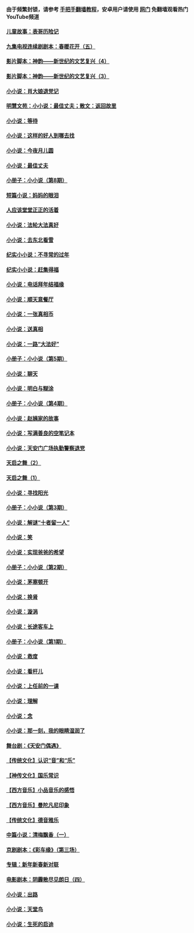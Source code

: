 #### 由于频繁封锁，请参考 [手把手翻墙教程](https://github.com/gfw-breaker/guides/wiki/)，安卓用户请使用 [网门](https://github.com/gfw-breaker/nogfw/blob/master/dl.md?t=07202101) 免翻墙观看热门YouTube频道 

#### [儿童故事：表哥历险记](../pages/328/383535.md?t=07202101) 

#### [九集电视连续剧剧本：春暖花开（五）](../pages/328/275919.md?t=07202101) 

#### [影片脚本：神韵——新世纪的文艺复兴（4）](../pages/328/266089.md?t=07202101) 

#### [影片脚本：神韵——新世纪的文艺复兴（3）](../pages/328/266087.md?t=07202101) 

#### [小小说：肖大娘退党记](../pages/328/239807.md?t=07202101) 

#### [明慧文苑：小小说：最佳丈夫；散文：返回故里](../pages/328/3439.md?t=07202101) 

#### [小小说：等待](../pages/328/223927.md?t=07202101) 

#### [小小说：这样的好人到哪去找](../pages/328/209396.md?t=07202101) 

#### [小小说：今夜月儿圆](../pages/328/193588.md?t=07202101) 

#### [小小说：最佳丈夫](../pages/328/190938.md?t=07202101) 

#### [小册子：小小说（第8期）](../pages/328/188202.md?t=07202101) 

#### [短篇小说：妈妈的眼泪](../pages/328/187712.md?t=07202101) 

#### [人应该堂堂正正的活着](../pages/328/182430.md?t=07202101) 

#### [小小说：法轮大法真好](../pages/328/174669.md?t=07202101) 

#### [小小说：去东北看雪](../pages/328/173882.md?t=07202101) 

#### [纪实小小说：不寻常的过年](../pages/328/173187.md?t=07202101) 

#### [纪实小小说：赶集得福](../pages/328/172652.md?t=07202101) 

#### [小小说：电话拜年结福缘](../pages/328/172533.md?t=07202101) 

#### [小小说：顺天意餐厅](../pages/328/170182.md?t=07202101) 

#### [小小说：一张真相币](../pages/328/169410.md?t=07202101) 

#### [小小说：送真相](../pages/328/166713.md?t=07202101) 

#### [小小说：一路“大法好”](../pages/328/162016.md?t=07202101) 

#### [小册子：小小说（第5期）](../pages/328/161131.md?t=07202101) 

#### [小小说：聊天](../pages/328/159640.md?t=07202101) 

#### [小小说：明白与糊涂](../pages/328/158101.md?t=07202101) 

#### [小册子：小小说（第4期）](../pages/328/158006.md?t=07202101) 

#### [小小说：赵姨家的故事](../pages/328/157843.md?t=07202101) 

#### [小小说：写满善良的空笔记本](../pages/328/157382.md?t=07202101) 

#### [小小说：天安门广场执勤警察退党](../pages/328/156982.md?t=07202101) 

#### [天启之舞（2）](../pages/328/153440.md?t=07202101) 

#### [天启之舞（1）](../pages/328/153439.md?t=07202101) 

#### [小小说：寻找阳光](../pages/328/153065.md?t=07202101) 

#### [小册子：小小说（第3期）](../pages/328/151715.md?t=07202101) 

#### [小小说：解谜“十者留一人”](../pages/328/148967.md?t=07202101) 

#### [小小说：笑](../pages/328/148905.md?t=07202101) 

#### [小小说：实现爸爸的希望](../pages/328/148096.md?t=07202101) 

#### [小册子：小小说（第2期）](../pages/328/147214.md?t=07202101) 

#### [小小说：茅塞顿开](../pages/328/147030.md?t=07202101) 

#### [小小说：换肾](../pages/328/146770.md?t=07202101) 

#### [小小说：漩涡](../pages/328/146683.md?t=07202101) 

#### [小小说：长途客车上](../pages/328/145076.md?t=07202101) 

#### [小册子：小小说（第1期）](../pages/328/143963.md?t=07202101) 

#### [小小说：救度](../pages/328/143927.md?t=07202101) 

#### [小小说：看杆儿](../pages/328/142137.md?t=07202101) 

#### [小小说：上任前的一课](../pages/328/140808.md?t=07202101) 

#### [小小说：理解](../pages/328/140476.md?t=07202101) 

#### [小小说：念](../pages/328/139513.md?t=07202101) 

#### [小小说：那一刻，我的眼睛湿润了](../pages/328/138476.md?t=07202101) 

#### [舞台剧：《天安门偶遇》](../pages/328/117155.md?t=07202101) 

#### [【传统文化】认识“音”和“乐”](../pages/328/108667.md?t=07202101) 

#### [【神传文化】国乐常识](../pages/328/104225.md?t=07202101) 

#### [【西方音乐】小品音乐的感悟](../pages/328/102924.md?t=07202101) 

#### [【西方音乐】曼陀凡尼印象](../pages/328/102922.md?t=07202101) 

#### [【传统文化】德音雅乐](../pages/328/102923.md?t=07202101) 

#### [中篇小说：清梅飘香（一）](../pages/328/101058.md?t=07202101) 

#### [京剧剧本：《彩车缘》（第三场）](../pages/328/96434.md?t=07202101) 

#### [专辑：新年新春新对联](../pages/328/94991.md?t=07202101) 

#### [电影剧本：阴霾散尽见朗日（四）](../pages/328/87081.md?t=07202101) 

#### [小小说：出路](../pages/328/84848.md?t=07202101) 

#### [小小说：天堂鸟](../pages/328/83084.md?t=07202101) 

#### [小小说：生死的启迪](../pages/328/70977.md?t=07202101) 

